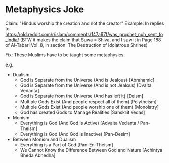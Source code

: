 # Metaphysics Joke

Claim: "Hindus worship the creation and not the creator"
Example: In replies to https://old.reddit.com/r/islam/comments/147a67f/was_prophet_nuh_sent_to_india/ (BTW it makes the claim that Suwa = Shiva, and I saw it in Page 188 of Al-Tabari Vol. 8, in section: The Destruction of Idolatrous Shrines)

Fix: These Muslims have to be taught some metaphysics.

e.g.
- Dualism
	- God is Separate from the Universe (And is Jealous) [Abrahamic]
	- God is Separate from the Universe (And is not Jealous) [Dvaita Vedanta]
	- God is Separate from the Universe (And has left it) [Deism]
	- Multiple Gods Exist (And people respect all of them) [Polytheism]
	- Multiple Gods Exist (And people worship one of them) [Monolatry]
	- God has created Gods to Manage Realities [Sanskrit Vedas]
- Monism
	- Everything is God (And God is Active) [Advaita Vedanta / Pan-Theism]
	- Everything is God (And God is Inactive) [Pan-Desim]
- Between Monism and Dualism
	- Everything is a Part of God [Pan-En-Theism]
	- We Cannot Know the Difference Between God and Nature [Achintya Bheda Abhedha]